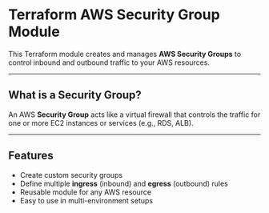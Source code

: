 # Terraform AWS Security Group Module

This Terraform module creates and manages **AWS Security Groups** to control inbound and outbound traffic to your AWS resources.

---

## What is a Security Group?

An AWS **Security Group** acts like a virtual firewall that controls the traffic for one or more EC2 instances or services (e.g., RDS, ALB).

---

## Features

- Create custom security groups
- Define multiple **ingress** (inbound) and **egress** (outbound) rules
- Reusable module for any AWS resource
- Easy to use in multi-environment setups


